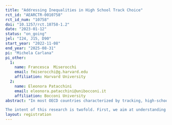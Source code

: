```yaml
---
title: "Addressing Inequalities in High School Track Choice"
rct_id: "AEARCTR-0010758"
rct_id_num: "10758"
doi: "10.1257/rct.10758-1.2"
date: "2023-01-12"
status: "on_going"
jel: "I24, J15, D90"
start_year: "2022-11-08"
end_year: "2025-08-31"
pi: "Michela Carlana"
pi_other:
  1:
    name: Francesca  Miserocchi
    email: fmiserocchi@g.harvard.edu
    affiliation: Harvard University
  2:
    name: Eleonora Patacchini
    email: eleonora.patacchini@unibocconi.it
    affiliation: Bocconi University
abstract: "In most OECD countries characterized by tracking, high-school choice is highly segregated by socioeconomic status (SES). Using rich administrative data on the population of Italian students, we document stark SES gaps in high-school track choice that mirrors track recommendations by teachers. Students from low SES are less likely to be recommended (and choose) top-tier high school tracks compared to students from high SES with the same standardized test scores and grades, with potentially negative implications for upward mobility of disadvantaged students. Why are low SES students recommended to lower tracks compared to students from high SES with similar performance? If teachers became aware of the bias in their recommendations, would they change their behavior? 
The intent of this research is twofold. First, we aim at understanding the determinants of SES gaps in teachers' track recommendations through a combination of surveys and experiments with teachers, investigating the role of (i) biased beliefs about their own past recommendations, (ii) biased beliefs about future gaps in academic performance and returns to different tracks by students' SES. Second, we evaluate the effectiveness of an intervention that provides information to teachers on the bias in their past recommendations. Specifically, teachers in control schools receive only general information about the academic performance in high school of their past students, while teachers in the treatment group receive additional information about the gap in their track recommendations by students' SES. We will evaluate the impact of this intervention on teachers' track recommendations and on students' choices. "
layout: registration
---
```


